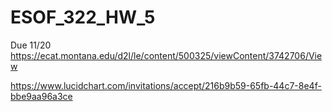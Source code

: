 # ESOF_322_HW_5
Due 11/20
https://ecat.montana.edu/d2l/le/content/500325/viewContent/3742706/View


https://www.lucidchart.com/invitations/accept/216b9b59-65fb-44c7-8e4f-bbe9aa96a3ce
